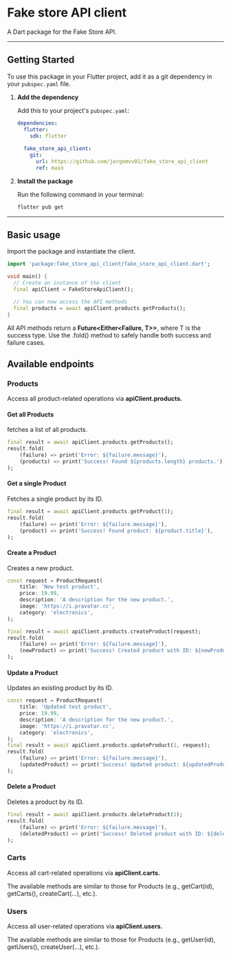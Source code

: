 # Fake store API client

A Dart package for the Fake Store API.

---

## Getting Started

To use this package in your Flutter project, add it as a git dependency in your `pubspec.yaml` file.

1.  **Add the dependency**

    Add this to your project's `pubspec.yaml`:

    ```yaml
    dependencies:
      flutter:
        sdk: flutter
      
      fake_store_api_client:
        git:
          url: https://github.com/jorgemvv01/fake_store_api_client
          ref: main
    ```

2.  **Install the package**

    Run the following command in your terminal:
    ```bash
    flutter pub get
    ```

---

## Basic usage

Import the package and instantiate the client.

```dart
import 'package:fake_store_api_client/fake_store_api_client.dart';

void main() {
  // Create an instance of the client
  final apiClient = FakeStoreApiClient();

  // You can now access the API methods
  final products = await apiClient.products.getProducts();
}
```

All API methods return a **Future<Either<Failure, T>>**, where T is the success type. Use the .fold() method to safely handle both success and failure cases.

## Available endpoints

### Products

Access all product-related operations via **apiClient.products.**

#### Get all Products
fetches a list of all products.
``` dart
final result = await apiClient.products.getProducts();
result.fold(
    (failure) => print('Error: ${failure.message}'),
    (products) => print('Success! Found ${products.length} products.'),
);
```

#### Get a single Product
Fetches a single product by its ID.
``` dart
final result = await apiClient.products.getProduct(1);
result.fold(
    (failure) => print('Error: ${failure.message}'),
    (product) => print('Success! Found product: ${product.title}'),
);
```

#### Create a Product
Creates a new product.
``` dart
const request = ProductRequest(
    title: 'New test product',
    price: 19.99,
    description: 'A description for the new product.',
    image: 'https://i.pravatar.cc',
    category: 'electronics',
);

final result = await apiClient.products.createProduct(request);
result.fold(
    (failure) => print('Error: ${failure.message}'),
    (newProduct) => print('Success! Created product with ID: ${newProduct.id}'),
);
```

#### Update a Product
Updates an existing product by its ID.
``` dart
const request = ProductRequest(
    title: 'Updated test product',
    price: 19.99,
    description: 'A description for the new product.',
    image: 'https://i.pravatar.cc',
    category: 'electronics',
);
final result = await apiClient.products.updateProduct(1, request);
result.fold(
    (failure) => print('Error: ${failure.message}'),
    (updatedProduct) => print('Success! Updated product: ${updatedProduct.title}'),
);
```

#### Delete a Product
Deletes a product by its ID.
``` dart
final result = await apiClient.products.deleteProduct(1);
result.fold(
    (failure) => print('Error: ${failure.message}'),
    (deletedProduct) => print('Success! Deleted product with ID: ${deletedProduct.id}'),
);
```


### Carts

Access all cart-related operations via **apiClient.carts.**

The available methods are similar to those for Products (e.g., getCart(id), getCarts(), createCart(...), etc.).

### Users

Access all user-related operations via **apiClient.users.**

The available methods are similar to those for Products (e.g., getUser(id), getUsers(), createUser(...), etc.).